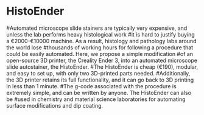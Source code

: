 # HistoEnder
#Automated microscope slide stainers are typically very expensive, and unless the lab performs heavy histological work 
#it is hard to justify buying a €2000-€10000 machine. As a result, histology and pathology labs around the world lose 
#thousands of working hours for  following a procedure that could be easily automated. Here, we propose a simple modification 
#of an open-source 3D printer, the Creality Ender 3, into an automated microscope slide autostainer, the HistoEnder. 
#The HistoEnder is cheap (€190), modular, and easy to set up, with only two 3D-printed parts needed. 
#Additionally, the 3D printer retains its full functionality, and it can go back to 3D printing in less than 1 minute. 
#The g-code associated with the procedure is extremely simple, and can be written by anyone. The HistoEnder can also be
#used in chemistry and material science laboratories for automating surface modifications and dip coating. 

